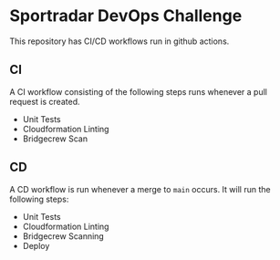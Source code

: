 # Sportradar DevOps Challenge

This repository has CI/CD workflows run in github actions.

## CI

A CI workflow consisting of the following steps runs whenever a pull request is created.
  - Unit Tests
  - Cloudformation Linting
  - Bridgecrew Scan

## CD

A CD workflow is run whenever a merge to `main` occurs. It will run the following steps:
  - Unit Tests
  - Cloudformation Linting
  - Bridgecrew Scanning
  - Deploy

